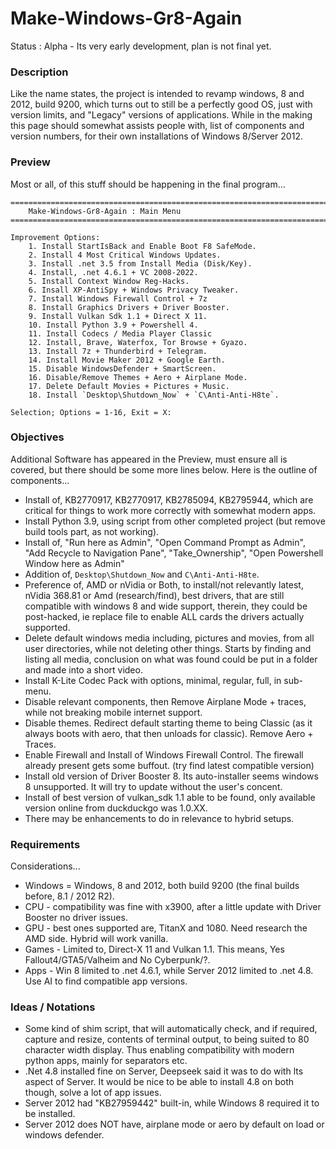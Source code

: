 # Make-Windows-Gr8-Again
Status : Alpha - Its very early development, plan is not final yet.

### Description
Like the name states, the project is intended to revamp windows, 8 and 2012, build 9200, which turns out to still be a perfectly good OS, just with version limits, and "Legacy" versions of applications. While in the making this page should somewhat assists people with, list of components and version numbers, for their own installations of Windows 8/Server 2012.

### Preview
Most or all, of this stuff should be happening in the final program...
```
=======================================================================================================
    Make-Windows-Gr8-Again : Main Menu
=======================================================================================================

Improvement Options:
    1. Install StartIsBack and Enable Boot F8 SafeMode.
    2. Install 4 Most Critical Windows Updates.
    3. Install .net 3.5 from Install Media (Disk/Key).
    4. Install, .net 4.6.1 + VC 2008-2022.
    5. Install Context Window Reg-Hacks.
    6. Insall XP-AntiSpy + Windows Privacy Tweaker.
    7. Install Windows Firewall Control + 7z
    8. Install Graphics Drivers + Driver Booster.
    9. Install Vulkan Sdk 1.1 + Direct X 11.
    10. Install Python 3.9 + Powershell 4.
    11. Install Codecs / Media Player Classic
    12. Install, Brave, Waterfox, Tor Browse + Gyazo.
    13. Install 7z + Thunderbird + Telegram.
    14. Install Movie Maker 2012 + Google Earth.
    15. Disable WindowsDefender + SmartScreen.
    16. Disable/Remove Themes + Aero + Airplane Mode.
    17. Delete Default Movies + Pictures + Music.
    18. Install `Desktop\Shutdown_Now` + `C\Anti-Anti-H8te`.

Selection; Options = 1-16, Exit = X: 
```

### Objectives
Additional Software has appeared in the Preview, must ensure all is covered, but there should be some more lines below. Here is the outline of components...
- Install of, KB2770917, KB2770917, KB2785094, KB2795944, which are critical for things to work more correctly with somewhat modern apps.  
- Install Python 3.9, using script from other completed project (but remove build tools part, as not working).
- Install of, "Run here as Admin", "Open Command Prompt as Admin", "Add Recycle to Navigation Pane", "Take_Ownership", "Open Powershell Window here as Admin"
- Addition of, `Desktop\Shutdown_Now` and `C\Anti-Anti-H8te`.
- Preference of, AMD or nVidia or Both, to install/not relevantly latest, nVidia 368.81 or Amd (research/find), best drivers, that are still compatible with windows 8 and wide support, therein, they could be post-hacked, ie replace file to enable ALL cards the drivers actually supported.    
- Delete default windows media including, pictures and movies, from all user directories, while not deleting other things. Starts by finding and listing all media, conclusion on what was found could be put in a folder and made into a short video.
- Install K-Lite Codec Pack with options, minimal, regular, full, in sub-menu.
- Disable relevant components, then Remove Airplane Mode + traces, while not breaking mobile internet support.
- Disable themes. Redirect default starting theme to being Classic (as it always boots with aero, that then unloads for classic). Remove Aero + Traces. 
- Enable Firewall and Install of Windows Firewall Control. The firewall already present gets some buffout. (try find latest compatible version)
- Install old version of Driver Booster 8. Its auto-installer seems windows 8 unsupported. It will try to update without the user's concent.
- Install of best version of vulkan_sdk 1.1 able to be found, only available version online from duckduckgo was 1.0.XX. 
- There may be enhancements to do in relevance to hybrid setups.

### Requirements
Considerations...
- Windows = Windows, 8 and 2012, both build 9200 (the final builds before, 8.1 / 2012 R2).
- CPU - compatibility was fine with x3900, after a little update with Driver Booster no driver issues.
- GPU - best ones supported are, TitanX and 1080. Need research the AMD side. Hybrid will work vanilla.
- Games - Limited to, Direct-X 11 and Vulkan 1.1. This means, Yes Fallout4/GTA5/Valheim and No Cyberpunk/?.
- Apps - Win 8 limited to .net 4.6.1, while Server 2012 limited to .net 4.8. Use AI to find compatible app versions.

### Ideas / Notations
- Some kind of shim script, that will automatically check, and if required, capture and resize, contents of terminal output, to being suited to 80 character width display. Thus enabling compatibility with modern python apps, mainly for separators etc.
- .Net 4.8 installed fine on Server, Deepseek said it was to do with lts aspect of Server. It would be nice to be able to install 4.8 on both though, solve a lot of app issues.
- Server 2012 had "KB27959442" built-in, while Windows 8 required it to be installed.
- Server 2012 does NOT have, airplane mode or aero by default on load or windows defender.

